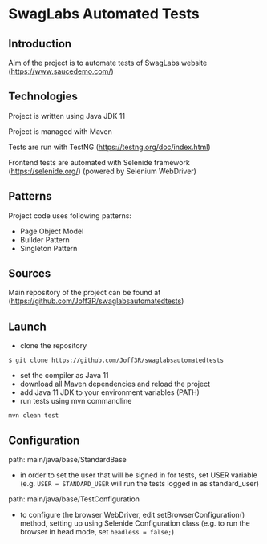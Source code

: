 # SwagLabs Automated Tests
## Introduction
Aim of the project is to automate tests of SwagLabs website (https://www.saucedemo.com/)

## Technologies
Project is written using Java JDK 11

Project is managed with Maven

Tests are run with TestNG (https://testng.org/doc/index.html)

Frontend tests are automated with Selenide framework (https://selenide.org/) (powered by Selenium WebDriver)

## Patterns
Project code uses following patterns:
- Page Object Model
- Builder Pattern
- Singleton Pattern 

## Sources
Main repository of the project can be found at (https://github.com/Joff3R/swaglabsautomatedtests)

## Launch

- clone the repository 
```
$ git clone https://github.com/Joff3R/swaglabsautomatedtests
```
- set the compiler as Java 11
- download all Maven dependencies and reload the project
- add Java 11 JDK to your environment variables (PATH)
- run tests using mvn commandline
```
mvn clean test
```

## Configuration

path: main/java/base/StandardBase 
- in order to set the user that will be signed in for tests, set USER variable (e.g. ```USER = STANDARD_USER``` will run the tests logged in as standard_user)
  
path: main/java/base/TestConfiguration 
- to configure the browser WebDriver, edit setBrowserConfiguration() method, setting up using Selenide Configuration class (e.g. to run the browser in head mode, set ```headless = false;```)

